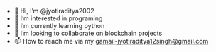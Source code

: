 - 👋 Hi, I’m @jyotiraditya2002
- 👀 I’m interested in programing 
- 🌱 I’m currently learning python
- 💞️ I’m looking to collaborate on blockchain projects
- 📫 How to reach me via my gamail-jyotiraditya12singh@gmail.com

<!---
jyotiraditya2002/jyotiraditya2002 is a ✨ special ✨ repository because its `README.md` (this file) appears on your GitHub profile.
You can click the Preview link to take a look at your changes.
--->
